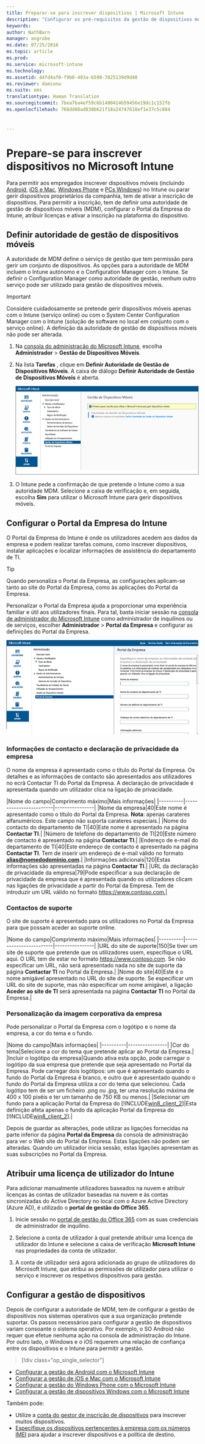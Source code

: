```yaml
---
title: Preparar-se para inscrever dispositivos | Microsoft Intune
description: "Configurar os pré-requisitos da gestão de dispositivos móveis (MDM) e preparar-se para inscrever sistemas operativos diferentes."
keywords: 
author: NathBarn
manager: angrobe
ms.date: 07/25/2016
ms.topic: article
ms.prod: 
ms.service: microsoft-intune
ms.technology: 
ms.assetid: 44fd4af0-f9b0-493a-b590-7825139d9d40
ms.reviewer: damionw
ms.suite: ems
translationtype: Human Translation
ms.sourcegitcommit: 7bea7ba4ef59c6b1400414b59456e19dc1c152fb
ms.openlocfilehash: 768dd08ad838b621f18a24747618ef1e37c5c804


---
```


# Prepare-se para inscrever dispositivos no Microsoft Intune
Para permitir aos empregados inscrever dispositivos móveis (incluindo [Android](set-up-android-management-with-microsoft-intune.md), [iOS e Mac](set-up-ios-and-mac-management-with-microsoft-intune.md), [Windows Phone](set-up-windows-phone-management-with-microsoft-intune.md) e [PCs Windows](set-up-windows-device-management-with-microsoft-intune.md)) no Intune ou parar gerir dispositivos proprietários da companhia, tem de ativar a inscrição de dispositivos. Para permitir a inscrição, tem de definir uma autoridade de gestão de dispositivos móveis (MDM), configurar o Portal da Empresa do Intune, atribuir licenças e ativar a inscrição na plataforma do dispositivo.

## Definir autoridade de gestão de dispositivos móveis
A autoridade de MDM define o serviço de gestão que tem permissão para gerir um conjunto de dispositivos. As opções para a autoridade de MDM incluem o Intune autónomo e o Configuration Manager com o Intune. Se definir o Configuration Manager como autoridade de gestão, nenhum outro serviço pode ser utilizado para gestão de dispositivos móveis.

>[!IMPORTANT]
> Considere cuidadosamente se pretende gerir dispositivos móveis apenas com o Intune (serviço online) ou com o System Center Configuration Manager com o Intune (solução de software no local em conjunto com o serviço online). A definição da autoridade de gestão de dispositivos móveis não pode ser alterada.



1.  Na [consola do administração do Microsoft Intune](http://manage.microsoft.com), escolha **Administrador** &gt; **Gestão de Dispositivos Móveis**.

2.  Na lista **Tarefas** , clique em **Definir Autoridade de Gestão de Dispositivos Móveis**. A caixa de diálogo **Definir Autoridade de Gestão de Dispositivos Móveis** é aberta.

    ![Caixa de diálogo Definir autoridade de MDM](../media/intune-mdm-authority.png)

3.  O Intune pede a confirmação de que pretende o Intune como a sua autoridade MDM. Selecione a caixa de verificação e, em seguida, escolha **Sim** para utilizar o Microsoft Intune para gerir dispositivos móveis.

## Configurar o Portal da Empresa do Intune

O Portal da Empresa do Intune é onde os utilizadores acedem aos dados da empresa e podem realizar tarefas comuns, como inscrever dispositivos, instalar aplicações e localizar informações de assistência do departamento de TI.

> [!TIP]
> Quando personaliza o Portal da Empresa, as configurações aplicam-se tanto ao site do Portal da Empresa, como às aplicações do Portal da Empresa.

Personalizar o Portal da Empresa ajuda a proporcionar uma experiência familiar e útil aos utilizadores finais. Para tal, basta iniciar sessão na [consola de administrador do Microsoft Intune](https://manage.microsoft.com) como administrador de inquilinos ou de serviços, escolher **Administrador** &gt; **Portal da Empresa** e configurar as definições do Portal da Empresa.

![admin-console-admin-workspace-comp-portal-settings](../media/cp_sa_cpsetup.PNG)

### Informações de contacto e declaração de privacidade da empresa

O nome da empresa é apresentado como o título do Portal da Empresa. Os detalhes e as informações de contacto são apresentados aos utilizadores no ecrã Contactar TI do Portal da Empresa. A declaração de privacidade é apresentada quando um utilizador clica na ligação de privacidade.

|Nome do campo|Comprimento máximo|Mais informações|
    |----------|------------------------|----------------|
    |Nome da empresa|40|Este nome é apresentado como o título do Portal da Empresa. **Nota**: apenas carateres alfanuméricos. Este campo não suporta carateres especiais.|
    |Nome do contacto do departamento de TI|40|Este nome é apresentado na página **Contactar TI**.|
    |Número de telefone do departamento de TI|20|Este número de contacto é apresentado na página **Contactar TI**.|
    |Endereço de e-mail do departamento de TI|40|Este endereço de contacto é apresentado na página **Contactar TI**. Tem de inserir um endereço de e-mail válido no formato **alias@nomedodominio.com**.|
    |Informações adicionais|120|Estas informações são apresentadas na página **Contactar TI**.|
    |URL da declaração de privacidade da empresa|79|Pode especificar a sua declaração de privacidade da empresa que é apresentada quando os utilizadores clicam nas ligações de privacidade a partir do Portal da Empresa. Tem de introduzir um URL válido no formato https://www.contoso.com.|

### Contactos de suporte
O site de suporte é apresentado para os utilizadores no Portal da Empresa para que possam aceder ao suporte online.

|Nome do campo|Comprimento máximo|Mais informações|
    |----------|------------------------|----------------|
    |URL do site de suporte|150|Se tiver um site de suporte que pretende que os utilizadores usem, especifique o URL aqui. O URL tem de estar no formato https://www.contoso.com. Se não especificar um URL, não será apresentado nada no site de suporte da página **Contactar TI** no Portal da Empresa.|
    |Nome do site|40|Este é o nome amigável apresentado no URL do site de suporte. Se especificar um URL do site de suporte, mas não especificar um nome amigável, a ligação **Aceder ao site de TI** será apresentada na página **Contactar TI** no Portal da Empresa.|


### Personalização da imagem corporativa da empresa

Pode personalizar o Portal da Empresa com o logótipo e o nome da empresa, a cor do tema e o fundo.

|Nome do campo|Mais informações|
    |----------|----------------|
    |Cor do tema|Selecione a cor do tema que pretende aplicar ao Portal da Empresa.|
    |Incluir o logótipo da empresa|Quando ativa esta opção, pode carregar o logótipo da sua empresa que pretende que seja apresentado no Portal da Empresa. Pode carregar dois logótipos: um que é apresentado quando o fundo do Portal da Empresa é branco, e outro que é apresentado quando o fundo do Portal da Empresa utiliza a cor do tema que selecionou. Cada logótipo tem de ser um ficheiro .png ou .jpg, ter uma resolução máxima de 400 x 100 pixéis e ter um tamanho de 750 KB ou menos.|
    |Selecionar um fundo para a aplicação Portal da Empresa do [!INCLUDE[win8_client_2](../includes/win8_client_2_md.md)]|Esta definição afeta apenas o fundo da aplicação Portal da Empresa do [!INCLUDE[win8_client_2](../includes/win8_client_2_md.md)].|


Depois de guardar as alterações, pode utilizar as ligações fornecidas na parte inferior da página **Portal da Empresa** da consola de administração para ver o Web site do Portal da Empresa. Estas ligações não podem ser alteradas. Quando um utilizador inicia sessão, estas ligações apresentam as suas subscrições no Portal da Empresa.

## Atribuir uma licença de utilizador do Intune

Para adicionar manualmente utilizadores baseados na nuvem e atribuir licenças às contas de utilizador baseadas na nuvem e às contas sincronizadas do Active Directory no local com o Azure Active Directory (Azure AD), é utilizado o **portal de gestão do Office 365**.

1.  Inicie sessão no [portal de gestão do Office 365](https://portal.office.com/Admin/Default.aspx) com as suas credenciais de administrador de inquilino.

2.  Selecione a conta de utilizador à qual pretende atribuir uma licença de utilizador do Intune e selecione a caixa de verificação **Microsoft Intune** nas propriedades da conta de utilizador.

3.  A conta de utilizador será agora adicionada ao grupo de utilizadores do Microsoft Intune, que atribui as permissões de utilizador para utilizar o serviço e inscrever os respetivos dispositivos para gestão.

## Configurar a gestão de dispositivos
Depois de configurar a autoridade de MDM, tem de configurar a gestão de dispositivos nos sistemas operativos que a sua organização pretende suportar. Os passos necessários para configurar a gestão de dispositivos variam consoante o sistema operativo. Por exemplo, o SO Android não requer que efetue nenhuma ação na consola de administração do Intune. Por outro lado, o Windows e o iOS requerem uma relação de confiança entre os dispositivos e o Intune para permitir a gestão.

> [!div class="op_single_selector"]
- [Configurar a gestão de Android com o Microsoft Intune](set-up-android-management-with-microsoft-intune.md)
- [Configurar a gestão de iOS e Mac com o Microsoft Intune](set-up-ios-and-mac-management-with-microsoft-intune.md)
- [Configurar a gestão do Windows Phone com o Microsoft Intune](set-up-windows-phone-management-with-microsoft-intune.md)
- [Configurar a gestão de dispositivos Windows com o Microsoft Intune](set-up-windows-device-management-with-microsoft-intune.md)

Também pode:
 - Utilize a [conta do gestor de inscrição de dispositivos](enroll-corporate-owned-devices-with-the-device-enrollment-manager-in-microsoft-intune.md) para inscrever muitos dispositivos.
 - [Especifique os dispositivos pertencentes à empresa com os números IMEI](specify-corporate-owned-devices-with-international-mobile-equipment-identity-imei-numbers.md) para ajudar a inscrever dispositivos e a política de destino.



<!--HONumber=Aug16_HO2-->


